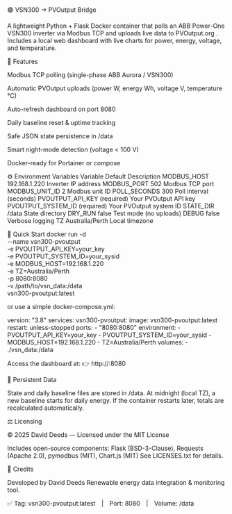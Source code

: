 🟢 VSN300 → PVOutput Bridge

A lightweight Python + Flask Docker container that polls an ABB Power-One VSN300 inverter via Modbus TCP and uploads live data to PVOutput.org
.
Includes a local web dashboard with live charts for power, energy, voltage, and temperature.

🚀 Features

Modbus TCP polling (single-phase ABB Aurora / VSN300)

Automatic PVOutput uploads (power W, energy Wh, voltage V, temperature °C)

Auto-refresh dashboard on port 8080

Daily baseline reset & uptime tracking

Safe JSON state persistence in /data

Smart night-mode detection (voltage < 100 V)

Docker-ready for Portainer or compose

⚙️ Environment Variables
Variable	Default	Description
MODBUS_HOST	192.168.1.220	Inverter IP address
MODBUS_PORT	502	Modbus TCP port
MODBUS_UNIT_ID	2	Modbus unit ID
POLL_SECONDS	300	Poll interval (seconds)
PVOUTPUT_API_KEY	(required)	Your PVOutput API key
PVOUTPUT_SYSTEM_ID	(required)	Your PVOutput system ID
STATE_DIR	/data	State directory
DRY_RUN	false	Test mode (no uploads)
DEBUG	false	Verbose logging
TZ	Australia/Perth	Local timezone

🐋 Quick Start
docker run -d \
  --name vsn300-pvoutput \
  -e PVOUTPUT_API_KEY=your_key \
  -e PVOUTPUT_SYSTEM_ID=your_sysid \
  -e MODBUS_HOST=192.168.1.220 \
  -e TZ=Australia/Perth \
  -p 8080:8080 \
  -v /path/to/vsn_data:/data \
  vsn300-pvoutput:latest


or use a simple docker-compose.yml:

version: "3.8"
services:
  vsn300-pvoutput:
    image: vsn300-pvoutput:latest
    restart: unless-stopped
    ports:
      - "8080:8080"
    environment:
      - PVOUTPUT_API_KEY=your_key
      - PVOUTPUT_SYSTEM_ID=your_sysid
      - MODBUS_HOST=192.168.1.220
      - TZ=Australia/Perth
    volumes:
      - ./vsn_data:/data


Access the dashboard at:
👉 http://<host-ip>:8080

📁 Persistent Data

State and daily baseline files are stored in /data.
At midnight (local TZ), a new baseline starts for daily energy.
If the container restarts later, totals are recalculated automatically.

⚖️ Licensing

© 2025 David Deeds — Licensed under the MIT License

Includes open-source components:
Flask (BSD-3-Clause), Requests (Apache 2.0), pymodbus (MIT), Chart.js (MIT)
See LICENSES.txt
 for details.

💬 Credits

Developed by David Deeds
Renewable energy data integration & monitoring tool.

✅ Tag: vsn300-pvoutput:latest | Port: 8080 | Volume: /data